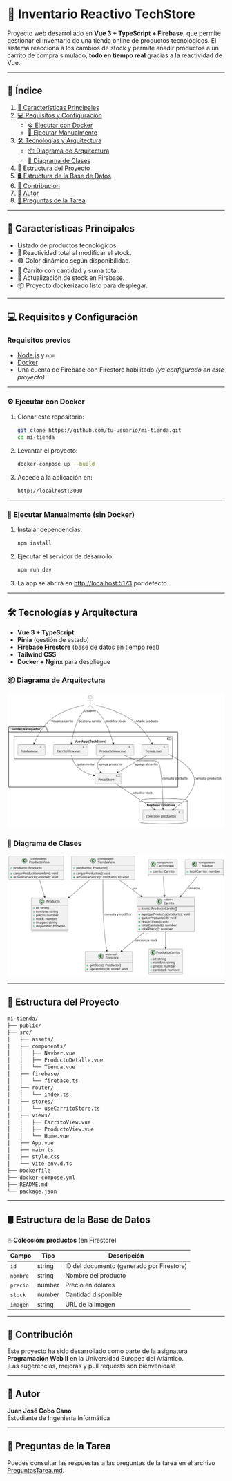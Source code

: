 # 🛒 **Inventario Reactivo TechStore**

Proyecto web desarrollado en **Vue 3 + TypeScript + Firebase**, que permite gestionar el inventario de una tienda online de productos tecnológicos. El sistema reacciona a los cambios de stock y permite añadir productos a un carrito de compra simulado, **todo en tiempo real** gracias a la reactividad de Vue.

---

## 📖 Índice

1. [🚀 Características Principales](#características-principales)
2. [💻 Requisitos y Configuración](#requisitos-y-configuración)
    - [⚙️ Ejecutar con Docker](#ejecutar-con-docker)
    - [🧪 Ejecutar Manualmente](#ejecutar-manualmente-sin-docker)
3. [🛠️ Tecnologías y Arquitectura](#tecnologías-y-arquitectura)
    - [📦 Diagrama de Arquitectura](#diagrama-de-arquitectura)
    - [📐 Diagrama de Clases](#diagrama-de-clases)
4. [📂 Estructura del Proyecto](#estructura-del-proyecto)
5. [🛢️ Estructura de la Base de Datos](#estructura-de-la-base-de-datos)
6. [📝 Contribución](#contribución)
7. [🚀 Autor](#autor)
8. [📄 Preguntas de la Tarea](#preguntas-de-la-tarea)


---

## 🚀 Características Principales

-   Listado de productos tecnológicos.
- 🔁 Reactividad total al modificar el stock.
- 🟢 Color dinámico según disponibilidad.
- 🛒 Carrito con cantidad y suma total.
- 🔄 Actualización de stock en Firebase.
- 📦 Proyecto dockerizado listo para desplegar.

---

## 💻 Requisitos y Configuración

### Requisitos previos

- [Node.js](https://nodejs.org/) y `npm`
- [Docker](https://www.docker.com/)
- Una cuenta de Firebase con Firestore habilitado *(ya configurado en este proyecto)*

---

### ⚙️ Ejecutar con Docker

1. Clonar este repositorio:

    ```bash
    git clone https://github.com/tu-usuario/mi-tienda.git
    cd mi-tienda
    ```

2. Levantar el proyecto:

    ```bash
    docker-compose up --build
    ```

3. Accede a la aplicación en:

    ```plaintext
    http://localhost:3000
    ```

---

### 🧪 Ejecutar Manualmente (sin Docker)

1. Instalar dependencias:

    ```bash
    npm install
    ```

2. Ejecutar el servidor de desarrollo:

    ```bash
    npm run dev
    ```

3. La app se abrirá en [http://localhost:5173](http://localhost:5173) por defecto.

---

## 🛠️ Tecnologías y Arquitectura

- **Vue 3 + TypeScript**
- **Pinia** (gestión de estado)
- **Firebase Firestore** (base de datos en tiempo real)
- **Tailwind CSS**
- **Docker + Nginx** para despliegue

### 📦 Diagrama de Arquitectura

![Diagrama de Arquitectura](imagenes/diagramaArquitectura.svg)

### 📐 Diagrama de Clases

![Diagrama de Clases](imagenes/diagramaClases.svg)

---

## 📂 Estructura del Proyecto

```plaintext
mi-tienda/
├── public/
├── src/
│   ├── assets/
│   ├── components/
│   │   ├── Navbar.vue
│   │   ├── ProductoDetalle.vue
│   │   └── Tienda.vue
│   ├── firebase/
│   │   └── firebase.ts
│   ├── router/
│   │   └── index.ts
│   ├── stores/
│   │   └── useCarritoStore.ts
│   ├── views/
│   │   ├── CarritoView.vue
│   │   ├── ProductoView.vue
│   │   └── Home.vue
│   ├── App.vue
│   ├── main.ts
│   ├── style.css
│   └── vite-env.d.ts
├── Dockerfile
├── docker-compose.yml
├── README.md
└── package.json
```

---

## 🛢️ Estructura de la Base de Datos

🔥 **Colección: productos** (en Firestore)

| Campo   | Tipo   | Descripción                     |
|---------|--------|---------------------------------|
| `id`    | string | ID del documento (generado por Firestore) |
| `nombre`| string | Nombre del producto            |
| `precio`| number | Precio en dólares              |
| `stock` | number | Cantidad disponible            |
| `imagen`| string | URL de la imagen               |

---

## 📝 Contribución

Este proyecto ha sido desarrollado como parte de la asignatura **Programación Web II** en la Universidad Europea del Atlántico.  
¡Las sugerencias, mejoras y pull requests son bienvenidas!

---

## 🚀 Autor

**Juan José Cobo Cano**  
Estudiante de Ingeniería Informática

---

## 📄 Preguntas de la Tarea

Puedes consultar las respuestas a las preguntas de la tarea en el archivo [PreguntasTarea.md](PreguntasTarea.md).
